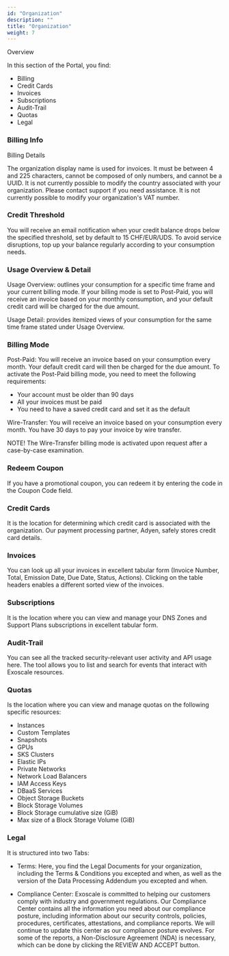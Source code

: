 ```yaml
---
id: "Organization"
description: ""
title: "Organization"
weight: 7
---
```


Overview

In this section of the Portal, you find:

 - Billing
 - Credit Cards
 - Invoices
 - Subscriptions
 - Audit-Trail
 - Quotas
 - Legal

### Billing Info

Billing Details

The organization display name is used for invoices. It must be between 4 and 225 characters, cannot be composed of only numbers, and cannot be a UUID. It is not currently possible to modify the country associated with your organization. Please contact support if you need assistance. It is not currently possible to modify your organization's VAT number.

### Credit Threshold

You will receive an email notification when your credit balance drops below the specified threshold, set by default to 15 CHF/EUR/UDS. To avoid service disruptions, top up your balance regularly according to your consumption needs.

### Usage Overview & Detail

Usage Overview: outlines your consumption for a specific time frame and your current billing mode. If your billing mode is set to Post-Paid, you will receive an invoice based on your monthly consumption, and your default credit card will be charged for the due amount.

Usage Detail: provides itemized views of your consumption for the same time frame stated under Usage Overview.

### Billing Mode

Post-Paid: You will receive an invoice based on your consumption every month. Your default credit card will then be charged for the due amount. To activate the Post-Paid billing mode, you need to meet the following requirements:

 - Your account must be older than 90 days
 - All your invoices must be paid
 - You need to have a saved credit card and set it as the default

Wire-Transfer: You will receive an invoice based on your consumption every month. You have 30 days to pay your invoice by wire transfer.

NOTE! The Wire-Transfer billing mode is activated upon request after a case-by-case examination.

### Redeem Coupon

If you have a promotional coupon, you can redeem it by entering the code in the Coupon Code field.

### Credit Cards

It is the location for determining which credit card is associated with the organization. Our payment processing partner, Adyen, safely stores credit card details.

### Invoices

You can look up all your invoices in excellent tabular form (Invoice Number, Total, Emission Date, Due Date, Status, Actions). Clicking on the table headers enables a different sorted view of the invoices.

### Subscriptions

It is the location where you can view and manage your DNS Zones and Support Plans subscriptions in excellent tabular form.

### Audit-Trail

You can see all the tracked security-relevant user activity and API usage here. The tool allows you to list and search for events that interact with Exoscale resources.

### Quotas

Is the location where you can view and manage quotas on the following specific resources:

 - Instances
 - Custom Templates
 - Snapshots
 - GPUs
 - SKS Clusters
 - Elastic IPs
 - Private Networks
 - Network Load Balancers
 - IAM Access Keys
 - DBaaS Services
 - Object Storage Buckets
 - Block Storage Volumes
 - Block Storage cumulative size (GiB)
 - Max size of a Block Storage Volume (GiB)

### Legal

It is structured into two Tabs:

 - Terms: Here, you find the Legal Documents for your organization, including the Terms & Conditions you excepted and when, as well as the version of the Data Processing Addendum you excepted and when.

 - Compliance Center: Exoscale is committed to helping our customers comply with industry and government regulations. Our Compliance Center contains all the information you need about our compliance posture, including information about our security controls, policies, procedures, certificates, attestations, and compliance reports. We will continue to update this center as our compliance posture evolves. For some of the reports, a Non-Disclosure Agreement (NDA) is necessary, which can be done by clicking the REVIEW AND ACCEPT button.
